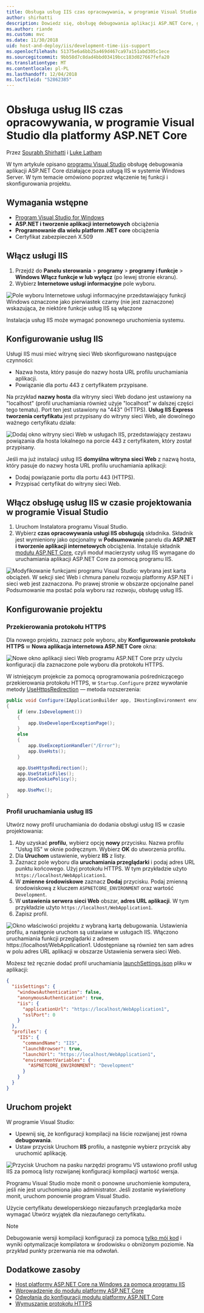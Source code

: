 ```yaml
---
title: Obsługa usług IIS czas opracowywania, w programie Visual Studio dla platformy ASP.NET Core
author: shirhatti
description: Dowiedz się, obsługę debugowania aplikacji ASP.NET Core, gdy działające poza usługą IIS w systemie Windows Server.
ms.author: riande
ms.custom: mvc
ms.date: 11/30/2018
uid: host-and-deploy/iis/development-time-iis-support
ms.openlocfilehash: 51375e6a6bb25a469d467ca97a151abd305c1ece
ms.sourcegitcommit: 9bb58d7c8dad4bbd03419bcc183d027667fefa20
ms.translationtype: MT
ms.contentlocale: pl-PL
ms.lasthandoff: 12/04/2018
ms.locfileid: "52862385"
---
```

# <a name="development-time-iis-support-in-visual-studio-for-aspnet-core"></a>Obsługa usług IIS czas opracowywania, w programie Visual Studio dla platformy ASP.NET Core

Przez [Sourabh Shirhatti](https://twitter.com/sshirhatti) i [Luke Latham](https://github.com/guardrex)

W tym artykule opisano [programu Visual Studio](https://www.visualstudio.com/vs/) obsługę debugowania aplikacji ASP.NET Core działające poza usługą IIS w systemie Windows Server. W tym temacie omówiono poprzez włączenie tej funkcji i skonfigurowania projektu.

## <a name="prerequisites"></a>Wymagania wstępne

* [Program Visual Studio for Windows](https://www.microsoft.com/net/download/windows)
* **ASP.NET i tworzenie aplikacji internetowych** obciążenia
* **Programowanie dla wielu platform .NET core** obciążenia
* Certyfikat zabezpieczeń X.509

## <a name="enable-iis"></a>Włącz usługi IIS

1. Przejdź do **Panelu sterowania** > **programy** > **programy i funkcje** > **Windows Włącz funkcje w lub wyłącz** (po lewej stronie ekranu).
1. Wybierz **Internetowe usługi informacyjne** pole wyboru.

![Pole wyboru Internetowe usługi informacyjne przedstawiający funkcji Windows oznaczone jako pierwiastek czarny (nie jest zaznaczone) wskazująca, że niektóre funkcje usług IIS są włączone](development-time-iis-support/_static/enable_iis.png)

Instalacja usług IIS może wymagać ponownego uruchomienia systemu.

## <a name="configure-iis"></a>Konfigurowanie usług IIS

Usługi IIS musi mieć witrynę sieci Web skonfigurowano następujące czynności:

* Nazwa hosta, który pasuje do nazwy hosta URL profilu uruchamiania aplikacji.
* Powiązanie dla portu 443 z certyfikatem przypisane.

Na przykład **nazwy hosta** dla witryny sieci Web dodano jest ustawiony na "localhost" (profil uruchamiania również użyje "localhost" w dalszej części tego tematu). Port ten jest ustawiony na "443" (HTTPS). **Usług IIS Express tworzenia certyfikatu** jest przypisany do witryny sieci Web, ale dowolnego ważnego certyfikatu działa:

![Dodaj okno witryny sieci Web w usługach IIS, przedstawiający zestawu powiązania dla hosta lokalnego na porcie 443 z certyfikatem, który został przypisany.](development-time-iis-support/_static/add-website-window.png)

Jeśli ma już instalacji usług IIS **domyślna witryna sieci Web** z nazwą hosta, który pasuje do nazwy hosta URL profilu uruchamiania aplikacji:

* Dodaj powiązanie portu dla portu 443 (HTTPS).
* Przypisać certyfikat do witryny sieci Web.

## <a name="enable-development-time-iis-support-in-visual-studio"></a>Włącz obsługę usług IIS w czasie projektowania w programie Visual Studio

1. Uruchom Instalatora programu Visual Studio.
1. Wybierz **czas opracowywania usługi IIS obsługują** składnika. Składnik jest wymieniony jako opcjonalny w **Podsumowanie** panelu dla **ASP.NET i tworzenie aplikacji internetowych** obciążenia. Instaluje składnik [modułu ASP.NET Core](xref:fundamentals/servers/aspnet-core-module), czyli moduł macierzysty usług IIS wymagane do uruchamiania aplikacji ASP.NET Core za pomocą programu IIS.

![Modyfikowanie funkcjami programu Visual Studio: wybrana jest karta obciążeń. W sekcji sieć Web i chmura panelu rozwoju platformy ASP.NET i sieci web jest zaznaczona. Po prawej stronie w obszarze opcjonalne panel Podsumowanie ma postać pola wyboru raz rozwoju, obsługę usług IIS.](development-time-iis-support/_static/development_time_support.png)

## <a name="configure-the-project"></a>Konfigurowanie projektu

### <a name="https-redirection"></a>Przekierowania protokołu HTTPS

Dla nowego projektu, zaznacz pole wyboru, aby **Konfigurowanie protokołu HTTPS** w **Nowa aplikacja internetowa ASP.NET Core** okna:

![Nowe okno aplikacji sieci Web programu ASP.NET Core przy użyciu konfiguracji dla zaznaczone pole wyboru dla protokołu HTTPS.](development-time-iis-support/_static/new-app.png)

W istniejącym projekcie za pomocą oprogramowania pośredniczącego przekierowania protokołu HTTPS, w `Startup.Configure` przez wywołanie metody [UseHttpsRedirection](/dotnet/api/microsoft.aspnetcore.builder.httpspolicybuilderextensions.usehttpsredirection) — metoda rozszerzenia:

```csharp
public void Configure(IApplicationBuilder app, IHostingEnvironment env)
{
    if (env.IsDevelopment())
    {
        app.UseDeveloperExceptionPage();
    }
    else
    {
        app.UseExceptionHandler("/Error");
        app.UseHsts();
    }

    app.UseHttpsRedirection();
    app.UseStaticFiles();
    app.UseCookiePolicy();

    app.UseMvc();
}
```

### <a name="iis-launch-profile"></a>Profil uruchamiania usług IIS

Utwórz nowy profil uruchamiania do dodania obsługi usług IIS w czasie projektowania:

1. Aby uzyskać **profilu**, wybierz opcję **nowy** przycisku. Nazwa profilu "Usług IIS" w oknie podręcznym. Wybierz **OK** do utworzenia profilu.
1. Dla **Uruchom** ustawienie, wybierz **IIS** z listy.
1. Zaznacz pole wyboru dla **uruchamiania przeglądarki** i podaj adres URL punktu końcowego. Użyj protokołu HTTPS. W tym przykładzie użyto `https://localhost/WebApplication1`.
1. W **zmienne środowiskowe** zaznacz **Dodaj** przycisku. Podaj zmienną środowiskową z kluczem `ASPNETCORE_ENVIRONMENT` oraz wartość `Development`.
1. W **ustawienia serwera sieci Web** obszar, **adres URL aplikacji**. W tym przykładzie użyto `https://localhost/WebApplication1`.
1. Zapisz profil.

![Okno właściwości projektu z wybraną kartą debugowania. Ustawienia profilu, a następnie uruchom są ustawiane w usługach IIS. Włączono uruchamiania funkcji przeglądarki z adresem https://localhost/WebApplication1. Udostępniane są również ten sam adres w polu adres URL aplikacji w obszarze Ustawienia serwera sieci Web.](development-time-iis-support/_static/project_properties.png)

Możesz też ręcznie dodać profil uruchamiania [launchSettings.json](http://json.schemastore.org/launchsettings) pliku w aplikacji:

```json
{
  "iisSettings": {
    "windowsAuthentication": false,
    "anonymousAuthentication": true,
    "iis": {
      "applicationUrl": "https://localhost/WebApplication1",
      "sslPort": 0
    }
  },
  "profiles": {
    "IIS": {
      "commandName": "IIS",
      "launchBrowser": true,
      "launchUrl": "https://localhost/WebApplication1",
      "environmentVariables": {
        "ASPNETCORE_ENVIRONMENT": "Development"
      }
    }
  }
}
```

## <a name="run-the-project"></a>Uruchom projekt

W programie Visual Studio:

* Upewnij się, że konfiguracji kompilacji na liście rozwijanej jest równa **debugowania**.
* Ustaw przycisk Uruchom **IIS** profilu, a następnie wybierz przycisk aby uruchomić aplikację.

![Przycisk Uruchom na pasku narzędzi programu VS ustawiono profil usług IIS za pomocą listy rozwijanej konfiguracji kompilacji wartość wersja.](development-time-iis-support/_static/toolbar.png)

Programu Visual Studio może monit o ponowne uruchomienie komputera, jeśli nie jest uruchomiona jako administrator. Jeśli zostanie wyświetlony monit, uruchom ponownie program Visual Studio.

Użycie certyfikatu deweloperskiego niezaufanych przeglądarka może wymagać Utwórz wyjątek dla niezaufanego certyfikatu.

> [!NOTE]
> Debugowanie wersji kompilacji konfiguracji za pomocą [tylko mój kod](/visualstudio/debugger/just-my-code) i wyniki optymalizacje kompilatora w środowisku o obniżonym poziomie. Na przykład punkty przerwania nie ma odwołań.

## <a name="additional-resources"></a>Dodatkowe zasoby

* [Host platformy ASP.NET Core na Windows za pomocą programu IIS](xref:host-and-deploy/iis/index)
* [Wprowadzenie do modułu platformy ASP.NET Core](xref:fundamentals/servers/aspnet-core-module)
* [Odwołania do konfiguracji modułu platformy ASP.NET Core](xref:host-and-deploy/aspnet-core-module)
* [Wymuszanie protokołu HTTPS](xref:security/enforcing-ssl)
